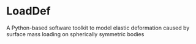 # LoadDef
A Python-based software toolkit to model elastic deformation caused by surface mass loading on spherically symmetric bodies
